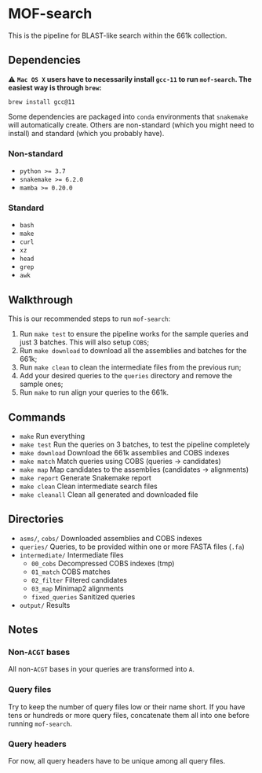 # MOF-search

This is the pipeline for BLAST-like search within the 661k collection.


## Dependencies

:warning: **`Mac OS X` users have to necessarily install `gcc-11` to run `mof-search`. The easiest way is through `brew`:**
```
brew install gcc@11
```



Some dependencies are packaged into `conda` environments that `snakemake` will automatically create.
Others are non-standard (which you might need to install) and standard (which you probably have).


### Non-standard
* `python >= 3.7`
* `snakemake >= 6.2.0`
* `mamba >= 0.20.0`

### Standard
* `bash`
* `make`
* `curl`
* `xz`
* `head`
* `grep`
* `awk`

## Walkthrough

This is our recommended steps to run `mof-search`:

1. Run `make test` to ensure the pipeline works for the sample queries and just 3 batches. This will also setup `COBS`;
2. Run `make download` to download all the assemblies and batches for the 661k;
3. Run `make clean` to clean the intermediate files from the previous run;
4. Add your desired queries to the `queries` directory and remove the sample ones;
5. Run `make` to run align your queries to the 661k.



## Commands

* `make`          Run everything
* `make test`     Run the queries on 3 batches, to test the pipeline completely
* `make download` Download the 661k assemblies and COBS indexes
* `make match`    Match queries using COBS (queries -> candidates)
* `make map`      Map candidates to the assemblies (candidates -> alignments)
* `make report`   Generate Snakemake report
* `make clean`    Clean intermediate search files
* `make cleanall` Clean all generated and downloaded file



## Directories

* `asms/`, `cobs/` Downloaded assemblies and COBS indexes
* `queries/` Queries, to be provided within one or more FASTA files (`.fa`)
* `intermediate/` Intermediate files
   * `00_cobs` Decompressed COBS indexes (tmp)
   * `01_match` COBS matches
   * `02_filter` Filtered candidates
   * `03_map` Minimap2 alignments
   * `fixed_queries` Sanitized queries
* `output/` Results



## Notes

### Non-`ACGT` bases

All non-`ACGT` bases in your queries are transformed into `A`.

### Query files

Try to keep the number of query files low or their name short.
If you have tens or hundreds or more query files, concatenate them all into one before running `mof-search`.

### Query headers

For now, all query headers have to be unique among all query files.
